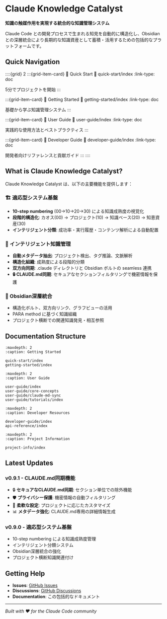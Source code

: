 # Claude Knowledge Catalyst

**知識の触媒作用を実現する統合的な知識管理システム**

Claude Code との開発プロセスで生まれる知見を自動的に構造化し、Obsidian との深層統合により長期的な知識資産として蓄積・活用するための包括的なプラットフォームです。

## Quick Navigation

::::{grid} 2
:::{grid-item-card} 🚀 Quick Start
:link: quick-start/index
:link-type: doc

5分でプロジェクトを開始
:::

:::{grid-item-card} 📖 Getting Started
:link: getting-started/index
:link-type: doc

基礎から学ぶ知識管理システム
:::

:::{grid-item-card} 👥 User Guide
:link: user-guide/index
:link-type: doc

実践的な使用方法とベストプラクティス
:::

:::{grid-item-card} 🔧 Developer Guide
:link: developer-guide/index
:link-type: doc

開発者向けリファレンスと貢献ガイド
:::
::::

## What is Claude Knowledge Catalyst?

Claude Knowledge Catalyst は、以下の主要機能を提供します：

### 🏗️ 適応型システム基盤
- **10-step numbering** (00→10→20→30) による知識成熟度の視覚化
- **段階的構造化**: カオス(00) → プロジェクト(10) → 知識ベース(20) → 知恵資産(30)
- **インテリジェント分類**: 成功率・実行履歴・コンテンツ解析による自動配置

### 🧠 インテリジェント知識管理
- **自動メタデータ抽出**: プロジェクト検出、タグ推論、文脈解析
- **構造化組織**: 成熟度による段階的分類
- **双方向同期**: .claude ディレクトリと Obsidian ボルトの seamless 連携
- **🔒 CLAUDE.md同期**: セキュアなセクションフィルタリングで機密情報を保護

### 🎯 Obsidian深層統合
- 構造化ボルト、双方向リンク、グラフビューの活用
- PARA method に基づく知識組織
- プロジェクト横断での関連知識発見・相互参照

## Documentation Structure

```{toctree}
:maxdepth: 2
:caption: Getting Started

quick-start/index
getting-started/index
```

```{toctree}
:maxdepth: 2
:caption: User Guide

user-guide/index
user-guide/core-concepts
user-guide/claude-md-sync
user-guide/tutorials/index
```

```{toctree}
:maxdepth: 2
:caption: Developer Resources

developer-guide/index
api-reference/index
```

```{toctree}
:maxdepth: 2
:caption: Project Information

project-info/index
```

## Latest Updates

### v0.9.1 - CLAUDE.md同期機能
- 🔒 **セキュアなCLAUDE.md同期**: セクション単位での除外機能
- 🛡️ **プライバシー保護**: 機密情報の自動フィルタリング
- 🎯 **柔軟な設定**: プロジェクトに応じたカスタマイズ
- 📊 **メタデータ強化**: CLAUDE.md専用の詳細情報生成

### v0.9.0 - 適応型システム基盤
- 10-step numbering による知識成熟度管理
- インテリジェント分類システム
- Obsidian深層統合の強化
- プロジェクト横断知識関連付け

## Getting Help

- **Issues**: [GitHub Issues](https://github.com/drillan/claude-knowledge-catalyst/issues)
- **Discussions**: [GitHub Discussions](https://github.com/drillan/claude-knowledge-catalyst/discussions)
- **Documentation**: この包括的なドキュメント

---

*Built with ❤️ for the Claude Code community*
